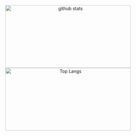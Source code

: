 <span align="center">
  <img alt="github stats" height="200px" width="400px" src="https://github-readme-stats.vercel.app/api?username=Guillermo-Santos&show_icons=true&theme=one_dark_pro&count_private=false" />
  <img alt="Top Langs" height="200px" width="400px" src="https://github-readme-stats.vercel.app/api/top-langs/?username=Guillermo-Santos&layout=compact&show_icons=true&theme=one_dark_pro&count_private=false" />
</span>
